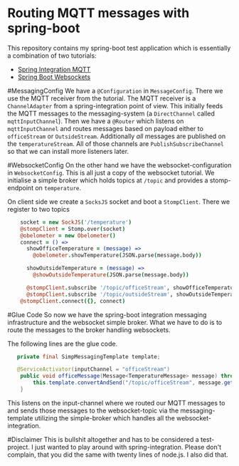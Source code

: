 # Routing MQTT messages with spring-boot
This repository contains my spring-boot test application which is essentially a combination of two tutorials:
* [Spring Integration MQTT](http://docs.spring.io/spring-integration/reference/html/mqtt.html)
* [Spring Boot Websockets](https://spring.io/guides/gs/messaging-stomp-websocket/)

#MessagingConfig
We have a `@Configuration` in `MessageConfig`. There we use the MQTT receiver from the tutorial.
The MQTT receiver is a `ChannelAdapter` from a spring-integration point of view. This initially feeds the MQTT messages
to the messaging-system (a `DirectChannel` called `mqttInputChannel`). 
Then we have a `@Router` which listens on `mqttInputChannel` and 
routes messages based on payload either to `officeStream` or `OutsideStream`. Additionally
*all* messages are published on the `temperatureStream`. All of those channels are `PublishSubscribeChannel` so that
we can install more listeners later.

#WebsocketConfig
On the other hand we have the websocket-configuration in `WebsocketConfig`.
This is all just a copy of the websocket tutorial. We initialise a simple broker
which holds topics at `/topic` and provides a stomp-endpoint on `temperature`.

On client side we create a `SocksJS` socket and boot a `StompClient`.
There we register to two topics 

```coffeescript
    socket = new SockJS('/temperature')
    @stompClient = Stomp.over(socket)
    @obelometer = new Obelometer()
    connect = () =>
      showOfficeTemperature = (message) =>
        @obelometer.showTemperature(JSON.parse(message.body))

      showOutsideTemperature = (message) =>
        @showOutsideTemperature(JSON.parse(message.body))

      @stompClient.subscribe '/topic/officeStream', showOfficeTemperature
      @stompClient.subscribe '/topic/outsideStream', showOutsideTemperature
    @stompClient.connect({}, connect)
```

#Glue Code
So now we have the spring-boot integration messaging infrastructure
and the websocket simple broker. What we have to do 
is to route the messages to the broker handling websockets.

The following lines are the glue code.

```Java
   private final SimpMessagingTemplate template;

   @ServiceActivator(inputChannel = "officeStream")
    public void officeMessage(Message<TemperatureMessage> message) throws Exception {
        this.template.convertAndSend("/topic/officeStream", message.getPayload());
    }
```

This listens on the input-channel where we routed our MQTT messages to and sends those messages to the websocket-topic via the messaging-template utilizing the simple-broker which handles all the websocket-integration.

#Disclaimer
This is bullshit altogether and has to be considered a test-project. I just wanted to play around with spring-integration.
Please don't complain, that you did the same  with twenty lines of node.js. I also did that.
